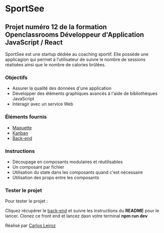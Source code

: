 # SportSee

## Projet numéro 12 de la formation Openclassrooms Développeur d'Application JavaScript / React

SportSee est une startup dédiée au coaching sportif. Elle possède une applicagion qui permet à l’utilisateur de suivre le nombre de sessions réalisées ainsi que le nombre de calories brûlées.

### Objectifs

- Assurer la qualité des données d'une application
- Développer des éléments graphiques avancés à l'aide de bibliothèques JavaScript
- Interagir avec un service Web

### Éléments fournis

- [Maquette](https://www.figma.com/design/BMomGVZqLZb811mDMShpLu/UI-design-Sportify-FR?node-id=1-2&t=uRsRSpH0v0c8ztyH-0)
- [Kanban](https://openclassrooms.notion.site/Tableau-de-bord-SportSee-6686aa4b5f44417881a4884c9af5669e?p=6d74e5bcf7dd4bb583fee6d7ba7aead0&pm=s)
- [Back-end](https://github.com/OpenClassrooms-Student-Center/P9-front-end-dashboard?tab=readme-ov-file)


### Instructions

- Découpage en composants modulaires et réutilisables
- Un composant par fichier
- Utilisation du state dans les composants quand c'est nécessaire 
- Utilisation des props entre les composants 

### Tester le projet

Pour tester le projet :

Cliquez récupérer le [back-end](https://github.com/OpenClassrooms-Student-Center/P9-front-end-dashboard?tab=readme-ov-file) et suivre les instructions du **README** pour le lancer. 
Clonez ce front end et lancez dasn votre terminal **npm run dev**

Réalisé par [Carlos Leiroz](https://www.linkedin.com/in/carlos-leiroz/)